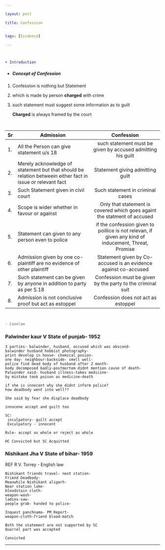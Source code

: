 ```yaml
---

layout: post

title: Confession


tags: [Evidence]

---
```


` `

```diff
+ Introduction
```
- ##### Concept of Confession
 1. Confession is nothing but Statement
 2. which is made by person **charged** with crime
 3. such statement must suggest some information as to guilt
    
    **Charged** is always framed by the court

` `

| Sr | Admission | Confession |
| --|----------|:-------------:|
|1. |All the Person can give statement u/s 18 | such statement must be given by accused admitting his guilt|
|2.| Merely acknowledge of statement but that should be relation betweein either fact in issue or relevant fact | Statement giving admitting  guilt |
| 3.|Such Statement given  in civil court | Such statement  in criminal cases |
| 4.|Scope is wider whether in favour or against | Only  that statement is covered which goes againt the statment of accused |
|5. |Statement can given to any person even to police | if  the confession given to poillice is not relevan, if given any kind of inducement, Threat, Promise  |
| 6. | Admission given by one co-plaintiff are no evidence of other plaintiff | Statement given by Co-accused is an evidence against co-accused|
| 7. | Such statement can be given by anyone in addition to party as per S.18 | Confession must be given by the party to the criminal suit |
| 8. | Admission is not conclusive proof but act as estoppel | Confession does not act as estoppel |

` `

```diff
- Caselaw
```
 
### Palwinder kaur V State of punjab- 1952

  

    3 parties- balwinder, husband, accused which was abscond-
    balwinder husband hobbist photography-
    print develop in house- chemical posion-
    one day- neighbour-backside- smell well-
    police find dead body of husband after 2 month-
    body decomposed badly-postmortem didnt mention cause of death-
    Palwinder said- husband illness-takes medicine-
    by mistake took poison as medicine-death

    if she is innocent why she didnt inform police?
    how deadbody went into well??

    She said by fear she displace deadbody

    innocene accept and guilt too

    SC:
     inculpatory- guilt accept
     Exculpatory - innocent

    Rule- accept as whole or reject as whole

    HC Convicted but SC Acquitted

    

### Nishikant Jha V State of bihar- 1959
    
  REF R V. Torrey - English law

    Nishikant friends travel- next station- 
    Friend Deadbody-
    Meanwhile Nishikant aligarh-
    Near station lake-
    bloodstain cloth-
    weapon-wash-
    ladies-saw-
    people grab- handed to police-
    
    Inquest panchnama- PM Report-
    weapon-cloth-friend blood-match

    Both the statement are not supported by SC
    Quarrel part was accepted
    
    Convicted
     
---

  
  
